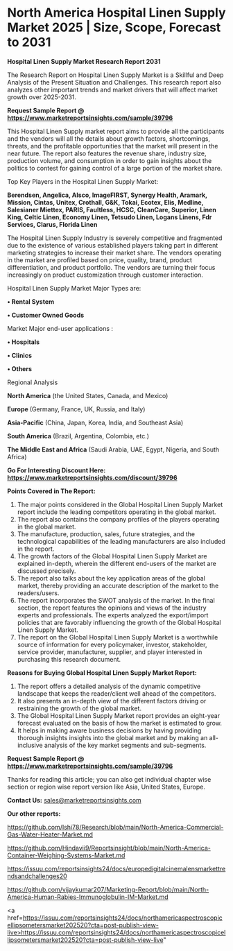 # North America Hospital Linen Supply Market 2025 | Size, Scope, Forecast to 2031

<strong>Hospital Linen Supply Market Research Report 2031</strong>

The Research Report on Hospital Linen Supply Market is a Skillful and Deep Analysis of the Present Situation and Challenges. This research report also analyzes other important trends and market drivers that will affect market growth over 2025-2031.

<strong>Request Sample Report @ <a href=https://www.marketreportsinsights.com/sample/39796>https://www.marketreportsinsights.com/sample/39796</a></strong>

This Hospital Linen Supply market report aims to provide all the participants and the vendors will all the details about growth factors, shortcomings, threats, and the profitable opportunities that the market will present in the near future. The report also features the revenue share, industry size, production volume, and consumption in order to gain insights about the politics to contest for gaining control of a large portion of the market share.

Top Key Players in the Hospital Linen Supply Market:

<strong>Berendsen, Angelica, Alsco, ImageFIRST, Synergy Health, Aramark, Mission, Cintas, Unitex, Crothall, G&K, Tokai, Ecotex, Elis, Medline, Salesianer Miettex, PARIS, Faultless, HCSC, CleanCare, Superior, Linen King, Celtic Linen, Economy Linen, Tetsudo Linen, Logans Linens, Fdr Services, Clarus, Florida Linen</strong>

The Hospital Linen Supply Industry is severely competitive and fragmented due to the existence of various established players taking part in different marketing strategies to increase their market share. The vendors operating in the market are profiled based on price, quality, brand, product differentiation, and product portfolio. The vendors are turning their focus increasingly on product customization through customer interaction.

Hospital Linen Supply Market Major Types are:

<strong>•  Rental System

•  Customer Owned Goods</strong>

Market Major end-user applications :

<strong>•  Hospitals

•  Clinics

•  Others</strong>

Regional Analysis

</u><strong><b>North America</b></strong> (the United States, Canada, and Mexico)

<strong><b>Europe </b></strong>(Germany, France, UK, Russia, and Italy)

<strong><b>Asia-Pacific</b></strong> (China, Japan, Korea, India, and Southeast Asia)

<strong><b>South America</b></strong> (Brazil, Argentina, Colombia, etc.)

<strong><b>The Middle East and Africa</b></strong> (Saudi Arabia, UAE, Egypt, Nigeria, and South Africa)

<strong>Go For Interesting Discount Here: <a href=https://www.marketreportsinsights.com/discount/39796>https://www.marketreportsinsights.com/discount/39796</a></strong>

<strong>Points Covered in The Report:</strong>
<ol>
  <li>The major points considered in the Global Hospital Linen Supply Market report include the leading competitors operating in the global market.</li>
  <li>The report also contains the company profiles of the players operating in the global market.</li>
  <li>The manufacture, production, sales, future strategies, and the technological capabilities of the leading manufacturers are also included in the report.</li>
  <li>The growth factors of the Global Hospital Linen Supply Market are explained in-depth, wherein the different end-users of the market are discussed precisely.</li>
  <li>The report also talks about the key application areas of the global market, thereby providing an accurate description of the market to the readers/users.</li>
  <li>The report incorporates the SWOT analysis of the market. In the final section, the report features the opinions and views of the industry experts and professionals. The experts analyzed the export/import policies that are favorably influencing the growth of the Global Hospital Linen Supply Market.</li>
  <li>The report on the Global Hospital Linen Supply Market is a worthwhile source of information for every policymaker, investor, stakeholder, service provider, manufacturer, supplier, and player interested in purchasing this research document.</li>
</ol>
<strong>Reasons for Buying Global Hospital Linen Supply Market Report:</strong>

<ol>
  <li>The report offers a detailed analysis of the dynamic competitive landscape that keeps the reader/client well ahead of the competitors.</li>
  <li>It also presents an in-depth view of the different factors driving or restraining the growth of the global market.</li>
  <li>The Global Hospital Linen Supply Market report provides an eight-year forecast evaluated on the basis of how the market is estimated to grow.</li>
  <li>It helps in making aware business decisions by having providing thorough insights insights into the global market and by making an all-inclusive analysis of the key market segments and sub-segments.</li>
</ol>
<strong>Request Sample Report @ <a href=https://www.marketreportsinsights.com/sample/39796>https://www.marketreportsinsights.com/sample/39796</a></strong>


Thanks for reading this article; you can also get individual chapter wise section or region wise report version like Asia, United States, Europe.

<strong>Contact Us:</strong>
sales@marketreportsinsights.com

<strong>Our other reports:</strong>

<a href=https://github.com/Ishi78/Research/blob/main/North-America-Commercial-Gas-Water-Heater-Market.md>https://github.com/Ishi78/Research/blob/main/North-America-Commercial-Gas-Water-Heater-Market.md</a>

<a href=https://github.com/Hindavii9/Reportsinsight/blob/main/North-America-Container-Weighing-Systems-Market.md>https://github.com/Hindavii9/Reportsinsight/blob/main/North-America-Container-Weighing-Systems-Market.md</a>

<a href=https://issuu.com/reportsinsights24/docs/europedigitalcinemalensmarkettrendsandchallenges20>https://issuu.com/reportsinsights24/docs/europedigitalcinemalensmarkettrendsandchallenges20</a>

<a href=https://github.com/vijaykumar207/Marketing-Report/blob/main/North-America-Human-Rabies-Immunoglobulin-IM-Market.md>https://github.com/vijaykumar207/Marketing-Report/blob/main/North-America-Human-Rabies-Immunoglobulin-IM-Market.md</a>

<a href=https://issuu.com/reportsinsights24/docs/northamericaspectroscopicellipsometersmarket202520?cta=post-publish-view-live>https://issuu.com/reportsinsights24/docs/northamericaspectroscopicellipsometersmarket202520?cta=post-publish-view-live</a>"
